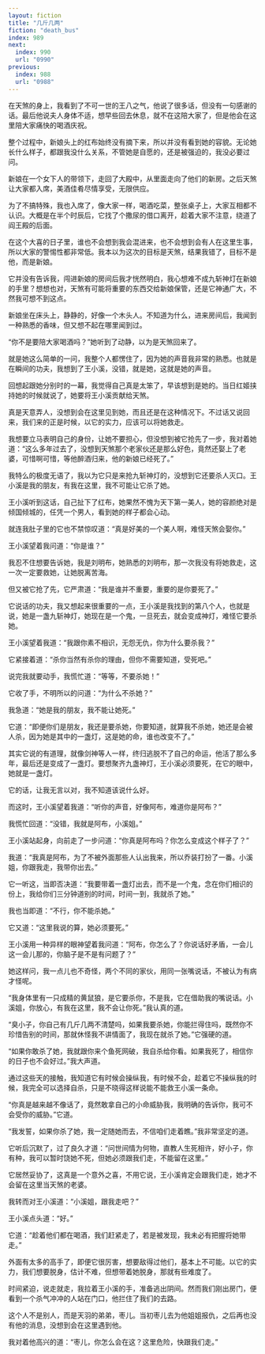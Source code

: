 ```yaml
---
layout: fiction
title: "几斤几两"
fiction: "death_bus"
index: 989
next:
  index: 990
  url: "0990"
previous:
  index: 988
  url: "0988"
---
```

在天煞的身上，我看到了不可一世的王八之气，他说了很多话，但没有一句感谢的话。最后他说夫人身体不适，想早些回去休息，就不在这陪大家了，但是他会在这里陪大家痛快的喝酒庆祝。

整个过程中，新娘头上的红布始终没有摘下来，所以并没有看到她的容貌。无论她长什么样子，都跟我没什么关系，不管她是自愿的，还是被强迫的，我没必要过问。

新娘在一个女下人的带领下，走回了大殿中，从里面走向了他们的新房。之后天煞让大家都入席，美酒佳肴尽情享受，无限供应。

为了不搞特殊，我也入席了，像大家一样，喝酒吃菜，整张桌子上，大家互相都不认识。大概是在半个时辰后，它找了个撒尿的借口离开，趁着大家不注意，绕道了阎王殿的后面。

在这个大喜的日子里，谁也不会想到我会混进来，也不会想到会有人在这里生事，所以大家的警惕性都非常低。我本以为这次的目标是天煞，结果我错了，目标不是他，而是新娘。

它并没有告诉我，闯进新娘的房间后我才恍然明白，我心想难不成九斩神灯在新娘的手里？想想也对，天煞有可能将重要的东西交给新娘保管，还是它神通广大，不然我可想不到这点。

新娘坐在床头上，静静的，好像一个木头人。不知道为什么，进来房间后，我闻到一种熟悉的香味，但又想不起在哪里闻到过。

“你不是要陪大家喝酒吗？”她听到了动静，以为是天煞回来了。

就是她这么简单的一问，我整个人都愣住了，因为她的声音我非常的熟悉。也就是在瞬间的功夫，我想到了王小溪，没错，就是她，这就是她的声音。

回想起跟她分别时的一幕，我觉得自己真是太笨了，早该想到是她的。当日红姬挟持她的时候就说了，她要将王小溪贡献给天煞。

真是天意弄人，没想到会在这里见到她，而且还是在这种情况下。不过话又说回来，我们来的正是时候，以它的实力，应该可以将她救走。

我想要立马表明自己的身份，让她不要担心，但没想到被它抢先了一步，我对着她道：“这么多年过去了，没想到天煞那个老家伙还是那么好色，竟然还娶上了老婆，可惜啊可惜，等他醉酒归来，他的新娘已经死了。”

我特么的极度无语了，我以为它只是来抢九斩神灯的，没想到它还要杀人灭口。王小溪是我的朋友，有我在这里，我不可能让它杀了她。

王小溪听到这话，自己扯下了红布，她果然不愧为天下第一美人，她的容颜绝对是倾国倾城的，任凭一个男人，看到她的样子都会心动。

就连我肚子里的它也不禁惊叹道：“真是好美的一个美人啊，难怪天煞会娶你。”

王小溪望着我问道：“你是谁？”

我忍不住想要告诉她，我是刘明布，她熟悉的刘明布，那一次我没有将她救走，这一次一定要救她，让她脱离苦海。

但又被它抢了先，它严肃道：“我是谁并不重要，重要的是你要死了。”

它说话的功夫，我又想起来很重要的一点，王小溪是我找到的第八个人，也就是说，她是一盏九斩神灯，她现在是一个鬼，一旦死去，就会变成神灯，难怪它要杀她。

王小溪望着我道：“我跟你素不相识，无怨无仇，你为什么要杀我？”

它紧接着道：“杀你当然有杀你的理由，但你不需要知道，受死吧。”

说完我就要动手，我慌忙道：“等等，不要杀她！”

它收了手，不明所以的问道：“为什么不杀她？”

我急道：“她是我的朋友，我不能让她死。”

它道：“即便你们是朋友，我还是要杀她，你要知道，就算我不杀她，她还是会被人杀，因为她是其中的一盏灯，这是她的命，谁也改变不了。”

其实它说的有道理，就像剑神等人一样，终归逃脱不了自己的命运，他活了那么多年，最后还是变成了一盏灯。要想聚齐九盏神灯，王小溪必须要死，在它的眼中，她就是一盏灯。

它的话，让我无言以对，我不知道该说什么好。

而这时，王小溪望着我道：“听你的声音，好像阿布，难道你是阿布？”

我慌忙回道：“没错，我就是阿布，小溪姐。”

王小溪站起身，向前走了一步问道：“你真是阿布吗？你怎么变成这个样子了？”

我道：“我真是阿布，为了不被外面那些人认出我来，所以乔装打扮了一番。小溪姐，你跟我走，我带你出去。”

它一听这，当即否决道：“我要带着一盏灯出去，而不是一个鬼，念在你们相识的份上，我给你们三分钟道别的时间，时间一到，我就杀了她。”

我也当即道：“不行，你不能杀她。”

它又道：“这里我说的算，她必须要死。”

王小溪用一种异样的眼神望着我问道：“阿布，你怎么了？你说话好矛盾，一会儿这一会儿那的，你脑子是不是有问题了？”

她这样问，我一点儿也不奇怪，两个不同的家伙，用同一张嘴说话，不被认为有病才怪呢。

“我身体里有一只成精的黄鼠狼，是它要杀你，不是我，它在借助我的嘴说话。小溪姐，你放心，有我在这里，我不会让你死。”我认真的道。

“臭小子，你自己有几斤几两不清楚吗，如果我要杀她，你能拦得住吗，既然你不珍惜告别的时间，那就休怪我不讲情面了，我现在就杀了她。”它强硬的道。

“如果你敢杀了她，我就跟你来个鱼死网破，我自杀给你看。如果我死了，相信你的日子也不会好过。”我大声道。

通过这些天的接触，我知道它有时候会操纵我，有时候不会，趁着它不操纵我的时候，我完全可以选择自杀，只是不晓得这样说能不能救王小溪一条命。

“你真是越来越不像话了，竟然敢拿自己的小命威胁我，我明确的告诉你，我可不会受你的威胁。”它道。

“我发誓，如果你杀了她，我一定随她而去，不信咱们走着瞧。”我非常坚定的道。

它听后沉默了，过了良久才道：“问世间情为何物，直教人生死相许，好小子，你有种，我可以暂时饶她不死，但她必须跟我们走，不能留在这里。”

它居然妥协了，这真是一个意外之喜，不用它说，王小溪肯定会跟我们走，她才不会留在这里当天煞的老婆。

我转而对王小溪道：“小溪姐，跟我走吧？”

王小溪点头道：“好。”

它道：“趁着他们都在喝酒，我们赶紧走了，若是被发现，我未必有把握将她带走。”

外面有太多的高手了，即便它很厉害，想要敌得过他们，基本上不可能。以它的实力，我们想要脱身，估计不难，但想带着她脱身，那就有些难度了。

时间紧迫，说走就走，我拉着王小溪的手，准备逃出阴间。然而我们刚出房门，便看到一个杀气冲冲的人站在门口，他拦住了我们的去路。

这个人不是别人，而是天羽的弟弟，枣儿。当初枣儿去为他姐姐报仇，之后再也没有他的消息，没想到会在这里遇到他。

我对着他高兴的道：“枣儿，你怎么会在这？这里危险，快跟我们走。”